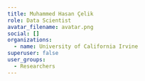 ```yaml
---
title: Muhammed Hasan Çelik
role: Data Scientist
avatar_filename: avatar.png
social: []
organizations:
  - name: University of California Irvine
superuser: false
user_groups:
  - Researchers
---
```

